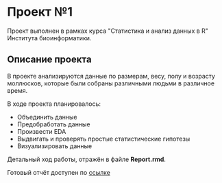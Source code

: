 # Проект №1

Проект выполнен в рамках курса  "Cтатистика и анализ данных в R" Института биоинформатики.

## Описание проекта

В проекте анализируются данные по размерам, весу, полу и возрасту моллюсков, которые были собраны различными людьми в различное время.

В ходе проекта планировалось:

* Объединить данные
* Предобработать данные
* Произвести EDA
* Выдвигать и проверять простые статистические гипотезы
* Визуализировать данные

Детальный ход работы, отражён в файле **Report.rmd**.

Готовый отчёт доступен по [ссылке](https://krglkvrmn.github.io/BI_Stat_2020/Report_project1.html)
